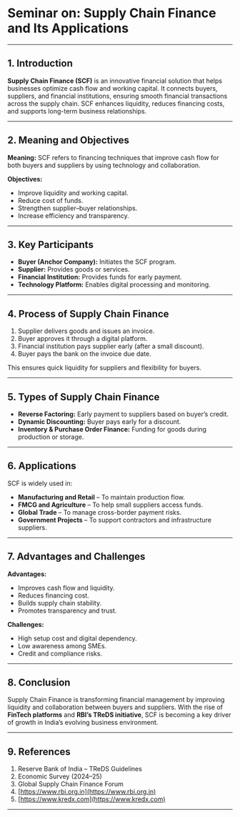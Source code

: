 # **Seminar on: Supply Chain Finance and Its Applications**

---

## **1. Introduction**

**Supply Chain Finance (SCF)** is an innovative financial solution that helps businesses optimize cash flow and working capital. It connects buyers, suppliers, and financial institutions, ensuring smooth financial transactions across the supply chain. SCF enhances liquidity, reduces financing costs, and supports long-term business relationships.

---

## **2. Meaning and Objectives**

**Meaning:**
SCF refers to financing techniques that improve cash flow for both buyers and suppliers by using technology and collaboration.

**Objectives:**

* Improve liquidity and working capital.
* Reduce cost of funds.
* Strengthen supplier–buyer relationships.
* Increase efficiency and transparency.

---

## **3. Key Participants**

* **Buyer (Anchor Company):** Initiates the SCF program.
* **Supplier:** Provides goods or services.
* **Financial Institution:** Provides funds for early payment.
* **Technology Platform:** Enables digital processing and monitoring.

---

## **4. Process of Supply Chain Finance**

1. Supplier delivers goods and issues an invoice.
2. Buyer approves it through a digital platform.
3. Financial institution pays supplier early (after a small discount).
4. Buyer pays the bank on the invoice due date.

This ensures quick liquidity for suppliers and flexibility for buyers.

---

## **5. Types of Supply Chain Finance**

* **Reverse Factoring:** Early payment to suppliers based on buyer’s credit.
* **Dynamic Discounting:** Buyer pays early for a discount.
* **Inventory & Purchase Order Finance:** Funding for goods during production or storage.

---

## **6. Applications**

SCF is widely used in:

* **Manufacturing and Retail** – To maintain production flow.
* **FMCG and Agriculture** – To help small suppliers access funds.
* **Global Trade** – To manage cross-border payment risks.
* **Government Projects** – To support contractors and infrastructure suppliers.

---

## **7. Advantages and Challenges**

**Advantages:**

* Improves cash flow and liquidity.
* Reduces financing cost.
* Builds supply chain stability.
* Promotes transparency and trust.

**Challenges:**

* High setup cost and digital dependency.
* Low awareness among SMEs.
* Credit and compliance risks.

---

## **8. Conclusion**

Supply Chain Finance is transforming financial management by improving liquidity and collaboration between buyers and suppliers. With the rise of **FinTech platforms** and **RBI’s TReDS initiative**, SCF is becoming a key driver of growth in India’s evolving business environment.

---
## **9. References**

1. Reserve Bank of India – TReDS Guidelines
2. Economic Survey (2024–25)
3. Global Supply Chain Finance Forum
4. [https://www.rbi.org.in](https://www.rbi.org.in)
5. [https://www.kredx.com](https://www.kredx.com)

---
